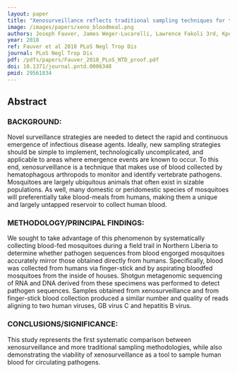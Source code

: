 ```yaml
---
layout: paper
title: "Xenosurveillance reflects traditional sampling techniques for the identification of human pathogens: A comparative study in West Africa"
image: /images/papers/xeno_bloodmeal.png
authors: Joseph Fauver, James Weger-Lucarelli, Lawrence Fakoli 3rd, Kpehe Bolay, Fatorma Bolay, Joseph Diclaro 2nd, Doug Brackney, Brian Foy, Mark Stenglein, Greg Ebel
year: 2018
ref: Fauver et al 2018 PLoS Negl Trop Dis
journal: PLoS Negl Trop Dis
pdf: /pdfs/papers/Fauver_2018_PLoS_NTD_proof.pdf
doi: 10.1371/journal.pntd.0006348
pmid: 29561834
---
```


## Abstract

### BACKGROUND:
Novel surveillance strategies are needed to detect the rapid and continuous emergence of infectious disease agents. Ideally, new sampling strategies should be simple to implement, technologically uncomplicated, and applicable to areas where emergence events are known to occur. To this end, xenosurveillance is a technique that makes use of blood collected by hematophagous arthropods to monitor and identify vertebrate pathogens. Mosquitoes are largely ubiquitous animals that often exist in sizable populations. As well, many domestic or peridomestic species of mosquitoes will preferentially take blood-meals from humans, making them a unique and largely untapped reservoir to collect human blood.

### METHODOLOGY/PRINCIPAL FINDINGS:
We sought to take advantage of this phenomenon by systematically collecting blood-fed mosquitoes during a field trail in Northern Liberia to determine whether pathogen sequences from blood engorged mosquitoes accurately mirror those obtained directly from humans. Specifically, blood was collected from humans via finger-stick and by aspirating bloodfed mosquitoes from the inside of houses. Shotgun metagenomic sequencing of RNA and DNA derived from these specimens was performed to detect pathogen sequences. Samples obtained from xenosurveillance and from finger-stick blood collection produced a similar number and quality of reads aligning to two human viruses, GB virus C and hepatitis B virus.

### CONCLUSIONS/SIGNIFICANCE:
This study represents the first systematic comparison between xenosurveillance and more traditional sampling methodologies, while also demonstrating the viability of xenosurveillance as a tool to sample human blood for circulating pathogens.
